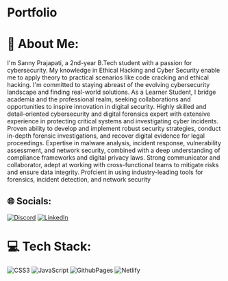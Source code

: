 # Portfolio
# 💫 About Me:

I'm Sanny Prajapati, a 2nd-year B.Tech student with a passion for cybersecurity. My knowledge in Ethical Hacking and Cyber Security enable me to apply theory to practical scenarios like code cracking and ethical hacking. I'm committed to staying abreast of the evolving cybersecurity landscape and finding real-world solutions.
As a Learner Student, I bridge academia and the professional realm, seeking collaborations and opportunities to inspire innovation in digital security.
Highly skilled and detail-oriented cybersecurity and digital forensics expert with extensive experience in protecting critical
systems and investigating cyber incidents. Proven ability to develop and implement robust security strategies, conduct
in-depth forensic investigations, and recover digital evidence for legal proceedings. Expertise in malware analysis, incident
response, vulnerability assessment, and network security, combined with a deep understanding of compliance frameworks
and digital privacy laws. Strong communicator and collaborator, adept at working with cross-functional teams to mitigate
risks and ensure data integrity. Profcient in using industry-leading tools for forensics, incident detection, and network security 

            

## 🌐 Socials:
[![Discord](https://img.shields.io/badge/Discord-%237289DA.svg?logo=discord&logoColor=white)](https://discord.gg/) [![LinkedIn](https://img.shields.io/badge/LinkedIn-%230077B5.svg?logo=linkedin&logoColor=white)](https://www.linkedin.com/in/sanny-prajapati-1012392a8) 

# 💻 Tech Stack:
![CSS3](https://img.shields.io/badge/css3-%231572B6.svg?style=flat&logo=css3&logoColor=white) ![JavaScript](https://img.shields.io/badge/javascript-%23323330.svg?style=flat&logo=javascript&logoColor=%23F7DF1E) ![GithubPages](https://img.shields.io/badge/github%20pages-121013?style=flat&logo=github&logoColor=white) ![Netlify](https://img.shields.io/badge/netlify-%23000000.svg?style=flat&logo=netlify&logoColor=#00C7B7)


